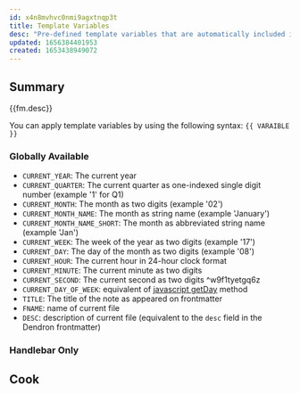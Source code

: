 ```yaml
---
id: x4n8mvhvc0nmi9agxtnqp3t
title: Template Variables
desc: "Pre-defined template variables that are automatically included in your templates at run time"
updated: 1656384401953
created: 1653438949072
---
```


## Summary

{{fm.desc}}

You can apply template variables by using the following syntax: `{{ VARAIBLE }}`

### Globally Available

-   `CURRENT_YEAR`: The current year
-   `CURRENT_QUARTER`: The current quarter as one-indexed single digit number (example '1' for Q1)
-   `CURRENT_MONTH`: The month as two digits (example '02')
-   `CURRENT_MONTH_NAME`: The month as string name (example 'January')
-   `CURRENT_MONTH_NAME_SHORT`: The month as abbreviated string name (example 'Jan')
-   `CURRENT_WEEK`: The week of the year as two digits (example '17')
-   `CURRENT_DAY`: The day of the month as two digits (example '08')
-   `CURRENT_HOUR`: The current hour in 24-hour clock format
-   `CURRENT_MINUTE`: The current minute as two digits
-   `CURRENT_SECOND`: The current second as two digits ^w9f1tyetgq6z
-   `CURRENT_DAY_OF_WEEK`: equivalent of [javascript getDay](https://www.w3schools.com/jsref/jsref_getday.asp) method
-   `TITLE`: The title of the note as appeared on frontmatter
-   `FNAME`: name of current file
-   `DESC`: description of current file (equivalent to the `desc` field in the Dendron frontmatter)

### Handlebar Only

## Cook
